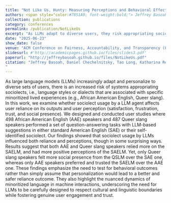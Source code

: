 ```yaml
---
title: "Not Like Us, Hunty: Measuring Perceptions and Behavioral Effects of Minoritized Anthropomorphic Cues in LLMs"
authors: <span style="color:#7851A9; font-weight:bold;"> Jeffrey Basoah </span>, </strong> <a href="https://chechelnitskd.github.io" target="_blank">Daniel Chechelnitsky</a>, <a href="https://iamtaolong.github.io/" target="_blank">Tao Long</a>, <a href="https://www.cs.washington.edu/people/faculty/reinecke" target="_blank">Katharina Reinecke</a>,Chrysoula Zerva, <a href="https://cs.stanford.edu/~katezhou/" target="_blank">Kaitlyn Zhou</a>, <a href="https://markjdiaz.com/" target="_blank">Mark Díaz</a>, <a href="https://maartensap.com/" target="_blank">Maarten Sap</a></p>
collection: publications
category: conferences
permalink: /publication/NotLikeUs
excerpt: "As LLMs adapt to diverse users, they risk appropriating sociolects—language styles tied to minoritized experiences (e.g., African American English, Queer slang). Our study with 985 participants found that while users relied more on and had better perceptions of standard American English (SAE) outputs, sociolect usage influenced social presence differently across groups, highlighting the need for careful LLM design that respects linguistic boundaries while fostering trust and engagement."
date: "2025-06-23"
show_date: false
venue: "ACM Conference on Fairness, Accountability, and Transparency (FAccT '25)"
slidesurl: #'http://academicpages.github.io/files/slides3.pdf'
paperurl: "http://jeffreybasoah.github.io/files/NotLikeUs.pdf"
citation: "Jeffrey Basoah, Daniel Chechelnitsky, Tao Long, Katharina Reinecke, Chrysoula Zerva, Kaitlyn Zhou, Mark Díaz, and Maarten Sap. 2025. Not Like Us, Hunty: Measuring Perceptions and Behavioral Effects of Minoritized Anthropomorphic Cues in LLMs. In Proceedings of the 2025 ACM Conference on Fairness, Accountability, and Transparency (FAccT '25). Association for Computing Machinery, New York, NY, USA, 710–745. https://doi.org/10.1145/3715275.3732045
"
---
```


As large language models (LLMs) increasingly adapt and personalize to diverse sets of users, there is an increased risk of systems appropriating sociolects, i.e., language styles or dialects that are associated with specific minoritized lived experiences (e.g., African American English, Queer slang). In this work, we examine whether sociolect usage by a LLM agent affects user reliance on its outputs and user perception (satisfaction, frustration, trust, and social presence). We designed and conducted user studies where 498 African American English (AAE) speakers and 487 Queer slang speakers performed a set of question-answering tasks with LLM-based suggestions in either standard American English (SAE) or their self-identified sociolect. Our findings showed that sociolect usage by LLMs influenced both reliance and perceptions, though in some surprising ways. Results suggest that both AAE and Queer slang speakers relied more on the SAELM, and had more positive perceptions of the SAELM. Yet, only Queer slang speakers felt more social presence from the QSLM over the SAE one, whereas only AAE speakers preferred and trusted the SAELM over the AAE one. These findings emphasize the need to test for behavioral outcomes rather than simply assume that personalization would lead to a better and safer reliance outcome. They also highlight the nuanced dynamics of minoritized language in machine interactions, underscoring the need for LLMs to be carefully designed to respect cultural and linguistic boundaries while fostering genuine user engagement and trust.

<!--
<p><strong>Authors: <span style="color: #7851A9; font-weight: bold;"> Jeffrey Basoah </span>, </strong> <a href="https://chechelnitskd.github.io" target="_blank">Daniel Chechelnitsky</a>, <a href="https://iamtaolong.github.io/" target="_blank">Tao Long</a>, <a href="https://www.cs.washington.edu/people/faculty/reinecke" target="_blank">Dr. Katharina Reinecke</a>, Dr. Chrysoula Zerva, <a href="https://cs.stanford.edu/~katezhou/" target="_blank">Kaitlyn Zhou</a>, <a href="https://markjdiaz.com/" target="_blank">Dr. Mark Díaz</a>, <a href="https://maartensap.com/" target="_blank">Dr. Maarten Sap</a></p>
-->